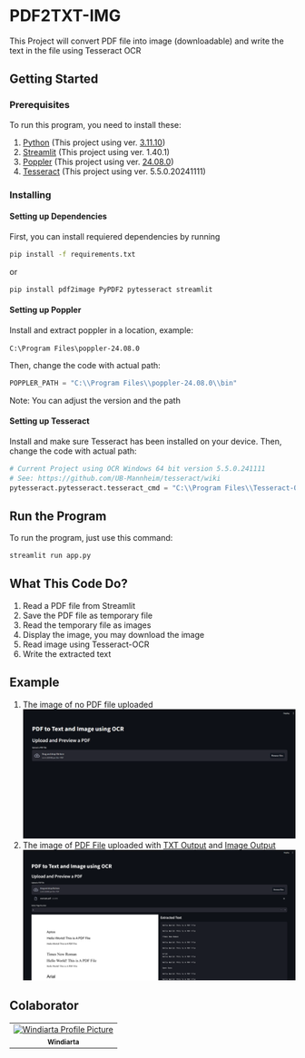 # PDF2TXT-IMG

This Project will convert PDF file into image (downloadable) and write the text in the file using Tesseract OCR 

## Getting Started
### Prerequisites
To run this program, you need to install these:
1. [Python](https://www.python.org/downloads/) (This project using ver. [3.11.10](https://www.python.org/downloads/release/python-31110/))
2. [Streamlit](https://streamlit.io/) (This project using ver. 1.40.1)
3. [Poppler](https://github.com/oschwartz10612/poppler-windows/releases/)  (This project using ver. [24.08.0](https://github.com/oschwartz10612/poppler-windows/releases/))
4. [Tesseract](https://github.com/tesseract-ocr/tesseract/releases/download/5.5.0/tesseract-ocr-w64-setup-5.5.0.20241111.exe) (This project using ver. 5.5.0.20241111)

### Installing
#### Setting up Dependencies
First, you can install requiered dependencies by running

```bash
pip install -f requirements.txt
```
or  
```bash 
pip install pdf2image PyPDF2 pytesseract streamlit
```

#### Setting up Poppler
Install and extract poppler in a location, example:

`C:\Program Files\poppler-24.08.0` 

Then, change the code with actual path:

```python
POPPLER_PATH = "C:\\Program Files\\poppler-24.08.0\\bin"
```

Note: You can adjust the version and the path

#### Setting up Tesseract
Install and make sure Tesseract has been installed on your device. Then, change the code with actual path: 

```python
# Current Project using OCR Windows 64 bit version 5.5.0.241111
# See: https://github.com/UB-Mannheim/tesseract/wiki 
pytesseract.pytesseract.tesseract_cmd = "C:\\Program Files\\Tesseract-OCR\\tesseract.exe"
```

## Run the Program

To run the program, just use this command:

```bash
streamlit run app.py
```

## What This Code Do?
1. Read a PDF file from Streamlit
2. Save the PDF file as temporary file
3. Read the temporary file as images
4. Display the image, you may download the image
5. Read image using Tesseract-OCR
6. Write the extracted text 

## Example
1. The image of no PDF file uploaded
![alt text](example/image.png)
2. The image of [PDF File](example/example.pdf) uploaded with [TXT Output](example/output.txt) and [Image Output](example/page_1.png)
![alt text](example/image1.png)

## Colaborator
<table>
<tr>
<td align="center">
<a href="https://github.com/Windiarta">
<img src="https://avatars.githubusercontent.com/u/75001432?v=4" width="100px;" alt="Windiarta Profile Picture"/><br>
<sub>
<b>Windiarta</b>
</sub>
</td>
</tr>
</table>

